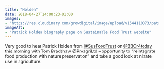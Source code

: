 ```yaml
---
title: "Holden"
date: 2018-04-27T14:00:23+01:00
images: 
- "https://res.cloudinary.com/growdigital/image/upload/v1544110073/patrick-holden-39929349310.png"
imageAlt: 
- "Patrick Holden biography page on Sustainable Food Trust website"
---
```


Very good to hear Patrick Holden from [@SusFoodTrust](https://twitter.com/SusFoodTrust) on [@BBCr4today](https://twitter.com/@BBCr4today) [this morning](https://www.bbc.co.uk/programmes/b09zt3qn) with Tom Bradshaw [@ProagriLtd](https://twitter.com/@ProagriLtd) – opportunity to “reintegrate food production with nature preservation” and take a good look at nitrate use in agriculture.
